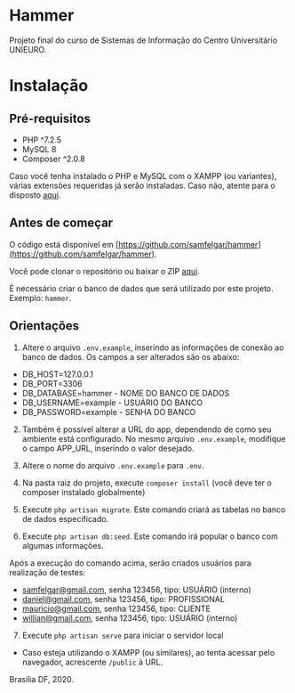 # Hammer

Projeto final do curso de Sistemas de Informação do Centro Universitário UNIEURO.

# Instalação

## Pré-requisitos

- PHP ^7.2.5
- MySQL 8
- Composer ^2.0.8

Caso você tenha instalado o PHP e MySQL com o XAMPP (ou variantes), várias extensões requeridas já serão instaladas.
Caso não, atente para o disposto [aqui](https://laravel.com/docs/7.x/installation#server-requirements).

## Antes de começar

O código está disponível em [https://github.com/samfelgar/hammer](https://github.com/samfelgar/hammer).

Você pode clonar o repositório ou baixar o ZIP [aqui](https://github.com/samfelgar/hammer/archive/master.zip).

É necessário criar o banco de dados que será utilizado por este projeto. Exemplo: `hammer`.


## Orientações

1. Altere o arquivo `.env.example`, inserindo as informações de conexão ao banco de dados. Os campos a ser alterados são os abaixo:

- DB_HOST=127.0.0.1
- DB_PORT=3306
- DB_DATABASE=hammer - NOME DO BANCO DE DADOS
- DB_USERNAME=example - USUÁRIO DO BANCO
- DB_PASSWORD=example - SENHA DO BANCO

2. Também é possível alterar a URL do app, dependendo de como seu ambiente está configurado.
No mesmo arquivo `.env.example`, modifique o campo APP_URL, inserindo o valor desejado.
   
3. Altere o nome do arquivo `.env.example` para `.env`.

4. Na pasta raiz do projeto, execute `composer install` (você deve ter o composer instalado globalmente)
5. Execute `php artisan migrate`. Este comando criará as tabelas no banco de dados especificado.
6. Execute `php artisan db:seed`. Este comando irá popular o banco com algumas informações.

Após a execução do comando acima, serão criados usuários para realização de testes:

- samfelgar@gmail.com, senha 123456, tipo: USUÁRIO (interno)
- daniel@gmail.com, senha 123456, tipo: PROFISSIONAL
- mauricio@gmail.com, senha 123456, tipo: CLIENTE
- willian@gmail.com, senha 123456, tipo: USUÁRIO (interno)

7. Execute `php artisan serve` para iniciar o servidor local

- Caso esteja utilizando o XAMPP (ou similares), ao tenta acessar pelo navegador, acrescente `/public` à URL.

Brasília DF, 2020.
